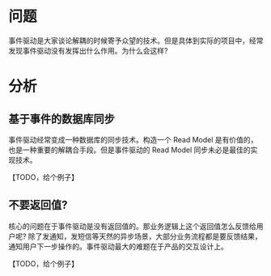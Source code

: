 # 问题

事件驱动是大家谈论解耦的时候寄予众望的技术。但是具体到实际的项目中，经常发现事件驱动没有发挥出什么作用。为什么会这样?

# 分析

## 基于事件的数据库同步

事件驱动经常变成一种数据库的同步技术。构造一个 Read Model 是有价值的，也是一种重要的解耦合手段。但是事件驱动的 Read Model 同步未必是最佳的实现技术。

【TODO，给个例子】

## 不要返回值?

核心的问题在于事件驱动是没有返回值的。那业务逻辑上这个返回值怎么反馈给用户呢? 除了发通知，发短信等天然的异步场景，大部分业务流程都是要反馈结果，通知用户下一步操作的。事件驱动最大的难题在于产品的交互设计上。

【TODO，给个例子】